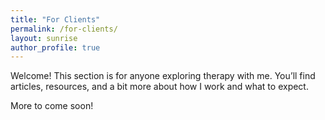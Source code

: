 ```yaml
---
title: "For Clients"
permalink: /for-clients/
layout: sunrise
author_profile: true
---
```


Welcome! This section is for anyone exploring therapy with me. You’ll find articles, resources, and a bit more about how I work and what to expect.

More to come soon!
